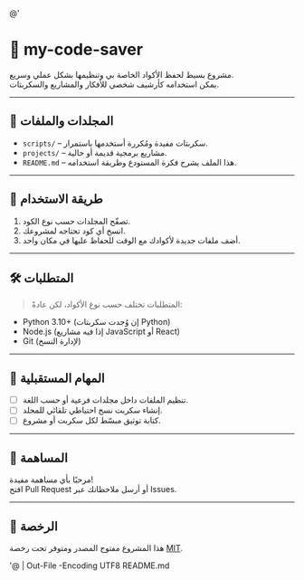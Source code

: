 @'
# 🧠 my-code-saver

مشروع بسيط لحفظ الأكواد الخاصة بي وتنظيمها بشكل عملي وسريع.  
يمكن استخدامه كأرشيف شخصي للأفكار والمشاريع والسكربتات.

---

## 📁 المجلدات والملفات

- `scripts/` – سكربتات مفيدة ومُكررة أستخدمها باستمرار.
- `projects/` – مشاريع برمجية قديمة أو حالية.
- `README.md` – هذا الملف يشرح فكرة المستودع وطريقة استخدامه.

---

## 🚀 طريقة الاستخدام

1. تصفّح المجلدات حسب نوع الكود.
2. انسخ أي كود تحتاجه لمشروعك.
3. أضف ملفات جديدة لأكوادك مع الوقت للحفاظ عليها في مكان واحد.

---

## 🛠️ المتطلبات

> المتطلبات تختلف حسب نوع الأكواد، لكن عادةً:

- Python 3.10+ (إن وُجدت سكربتات Python)
- Node.js (إذا فيه مشاريع JavaScript أو React)
- Git (لإدارة النسخ)

---

## 📌 المهام المستقبلية

- [ ] تنظيم الملفات داخل مجلدات فرعية أو حسب اللغة.
- [ ] إنشاء سكربت نسخ احتياطي تلقائي للمجلد.
- [ ] كتابة توثيق مبسّط لكل سكربت أو مشروع.

---

## 🤝 المساهمة

مرحبًا بأي مساهمة مفيدة!  
افتح Pull Request أو أرسل ملاحظاتك عبر Issues.

---

## 📄 الرخصة

هذا المشروع مفتوح المصدر ومتوفر تحت رخصة [MIT](LICENSE).

'@ | Out-File -Encoding UTF8 README.md
